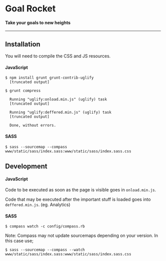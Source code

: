# Goal Rocket
#### Take your goals to new heights


----

## Installation

You will need to compile the CSS and JS resources.

#### JavaScript

    $ npm install grunt grunt-contrib-uglify
      [truncated output]
    
    $ grunt compress
      
      Running "uglify:onload.min.js" (uglify) task
      [truncated output]
      
      Running "uglify:deffered.min.js" (uglify) task
      [truncated output]
      
      Done, without errors.

#### SASS
    
    $ sass --sourcemap --compass www/static/sass/index.sass:www/static/sass/index.sass.css


## Development

#### JavaScript
    
Code to be executed as soon as the page is visible goes in ``onload.min.js``.

Code that may be executed after the important stuff is loaded goes into ``deffered.min.js``.
(eg. Analytics)

#### SASS
    $ compass watch -c config/compass.rb

Note: Compass may not update sourcemaps depending on your version.
In this case use;

    $ sass --sourcemap --compass --watch www/static/sass/index.sass:www/static/sass/index.sass.css
